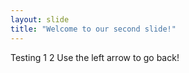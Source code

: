 ```yaml
---
layout: slide
title: "Welcome to our second slide!"
---
```

Testing 1 2
Use the left arrow to go back!
